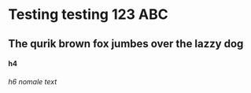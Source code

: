 <h1> Testing testing 123 ABC 
<h2> The qurik brown fox jumbes over the lazzy dog
<h4> h4
<h6> h6
nomale text
